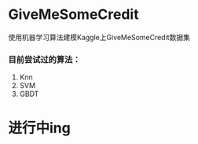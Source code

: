 # GiveMeSomeCredit
使用机器学习算法建模Kaggle上GiveMeSomeCredit数据集

### 目前尝试过的算法：
1. Knn
2. SVM
3. GBDT

# 进行中ing
